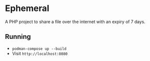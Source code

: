 # Ephemeral
A PHP project to share a file over the internet with an expiry of 7 days.

## Running
- `podman-compose up --build`
- Visit `http://localhost:8080`
